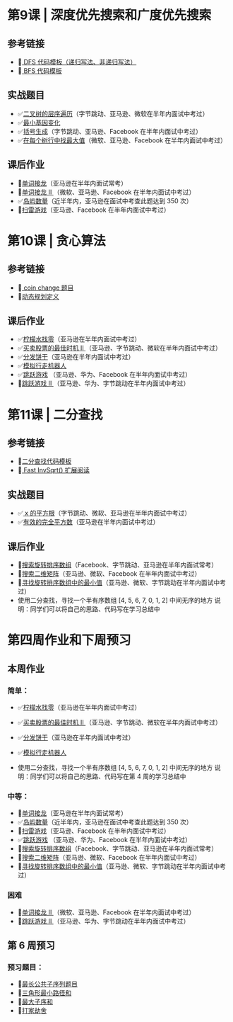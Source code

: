 # 第9课 | 深度优先搜索和广度优先搜索

## 参考链接

- 🔲[ DFS 代码模板（递归写法、非递归写法）](https://shimo.im/docs/UdY2UUKtliYXmk8t/)
- 🔲[ BFS 代码模板](https://shimo.im/docs/ZBghMEZWix0Lc2jQ/)

## 实战题目

- ✅[二叉树的层序遍历](https://leetcode-cn.com/problems/binary-tree-level-order-traversal/#/description)（字节跳动、亚马逊、微软在半年内面试中考过）
- ✅[最小基因变化](https://leetcode-cn.com/problems/minimum-genetic-mutation/#/description)
- ✅[括号生成](https://leetcode-cn.com/problems/generate-parentheses/#/description)（字节跳动、亚马逊、Facebook 在半年内面试中考过）
- ✅[在每个树行中找最大值](https://leetcode-cn.com/problems/find-largest-value-in-each-tree-row/#/description)（微软、亚马逊、Facebook 在半年内面试中考过）

## 课后作业

- 🔲[单词接龙](https://leetcode-cn.com/problems/word-ladder/description/)（亚马逊在半年内面试常考）
- 🔲[单词接龙 II ](https://leetcode-cn.com/problems/word-ladder-ii/description/)（微软、亚马逊、Facebook 在半年内面试中考过）
- ✅[岛屿数量](https://leetcode-cn.com/problems/number-of-islands/)（近半年内，亚马逊在面试中考查此题达到 350 次）
- 🔲[扫雷游戏](https://leetcode-cn.com/problems/minesweeper/description/)（亚马逊、Facebook 在半年内面试中考过）



# 第10课 |  贪心算法

## 参考链接

- 🔲[ coin change 题目](https://leetcode-cn.com/problems/coin-change/)
- 🔲[动态规划定义](https://zh.wikipedia.org/wiki/动态规划)

## 课后作业

- ✅[柠檬水找零](https://leetcode-cn.com/problems/lemonade-change/description/)（亚马逊在半年内面试中考过）
- ✅[买卖股票的最佳时机 II ](https://leetcode-cn.com/problems/best-time-to-buy-and-sell-stock-ii/description/)（亚马逊、字节跳动、微软在半年内面试中考过）
- ✅[分发饼干](https://leetcode-cn.com/problems/assign-cookies/description/)（亚马逊在半年内面试中考过）
- ✅[模拟行走机器人](https://leetcode-cn.com/problems/walking-robot-simulation/description/)
- ✅[跳跃游戏](https://leetcode-cn.com/problems/jump-game/) （亚马逊、华为、Facebook 在半年内面试中考过）
- 🔲[跳跃游戏 II ](https://leetcode-cn.com/problems/jump-game-ii/)（亚马逊、华为、字节跳动在半年内面试中考过）



# 第11课 | 二分查找

## 参考链接

- 🔲[二分查找代码模板](https://shimo.im/docs/xvIIfeEzWYEUdBPD/)
- 🔲[ Fast InvSqrt() 扩展阅读](https://www.beyond3d.com/content/articles/8/)

## 实战题目

- ✅[ x 的平方根](https://leetcode-cn.com/problems/sqrtx/)（字节跳动、微软、亚马逊在半年内面试中考过）
- ✅[有效的完全平方数](https://leetcode-cn.com/problems/valid-perfect-square/)（亚马逊在半年内面试中考过）

## 课后作业

- 🔲[搜索旋转排序数组](https://leetcode-cn.com/problems/search-in-rotated-sorted-array/)（Facebook、字节跳动、亚马逊在半年内面试常考）
- 🔲[搜索二维矩阵](https://leetcode-cn.com/problems/search-a-2d-matrix/)（亚马逊、微软、Facebook 在半年内面试中考过）
- 🔲[寻找旋转排序数组中的最小值](https://leetcode-cn.com/problems/find-minimum-in-rotated-sorted-array/)（亚马逊、微软、字节跳动在半年内面试中考过）
- 使用二分查找，寻找一个半有序数组 [4, 5, 6, 7, 0, 1, 2] 中间无序的地方
  说明：同学们可以将自己的思路、代码写在学习总结中



# 第四周作业和下周预习

## 本周作业

### 简单：

- ✅[柠檬水找零](https://leetcode-cn.com/problems/lemonade-change/description/)（亚马逊在半年内面试中考过）
- ✅[买卖股票的最佳时机 II ](https://leetcode-cn.com/problems/best-time-to-buy-and-sell-stock-ii/description/)（亚马逊、字节跳动、微软在半年内面试中考过）
- ✅[分发饼干](https://leetcode-cn.com/problems/assign-cookies/description/)（亚马逊在半年内面试中考过）
- ✅[模拟行走机器人](https://leetcode-cn.com/problems/walking-robot-simulation/description/)

- 使用二分查找，寻找一个半有序数组 [4, 5, 6, 7, 0, 1, 2] 中间无序的地方
  说明：同学们可以将自己的思路、代码写在第 4 周的学习总结中

### 中等：

- 🔲[单词接龙](https://leetcode-cn.com/problems/word-ladder/description/)（亚马逊在半年内面试常考）
- ✅[岛屿数量](https://leetcode-cn.com/problems/number-of-islands/)（近半年内，亚马逊在面试中考查此题达到 350 次）
- 🔲[扫雷游戏](https://leetcode-cn.com/problems/minesweeper/description/)（亚马逊、Facebook 在半年内面试中考过）
- ✅[跳跃游戏](https://leetcode-cn.com/problems/jump-game/) （亚马逊、华为、Facebook 在半年内面试中考过）
- 🔲[搜索旋转排序数组](https://leetcode-cn.com/problems/search-in-rotated-sorted-array/)（Facebook、字节跳动、亚马逊在半年内面试常考）
- 🔲[搜索二维矩阵](https://leetcode-cn.com/problems/search-a-2d-matrix/)（亚马逊、微软、Facebook 在半年内面试中考过）
- 🔲[寻找旋转排序数组中的最小值](https://leetcode-cn.com/problems/find-minimum-in-rotated-sorted-array/)（亚马逊、微软、字节跳动在半年内面试中考过）

### 困难

- 🔲[单词接龙 II ](https://leetcode-cn.com/problems/word-ladder-ii/description/)（微软、亚马逊、Facebook 在半年内面试中考过）
- 🔲[跳跃游戏 II ](https://leetcode-cn.com/problems/jump-game-ii/)（亚马逊、华为、字节跳动在半年内面试中考过）



## 第 6 周预习

### 预习题目：

- 🔲[最长公共子序列题目](https://leetcode-cn.com/problems/longest-common-subsequence/)
- 🔲[三角形最小路径和](https://leetcode-cn.com/problems/triangle/description/)
- 🔲[最大子序和](https://leetcode-cn.com/problems/maximum-subarray/)
- 🔲[打家劫舍](https://leetcode-cn.com/problems/house-robber/)
